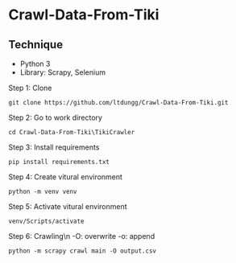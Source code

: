 # Crawl-Data-From-Tiki

## Technique
- Python 3
- Library: Scrapy, Selenium

Step 1: Clone
```
git clone https://github.com/ltdungg/Crawl-Data-From-Tiki.git
```
Step 2: Go to work directory
```
cd Crawl-Data-From-Tiki\TikiCrawler
```
Step 3: Install requirements
```
pip install requirements.txt
```
Step 4: Create vitural environment
```
python -m venv venv
```
Step 5: Activate vitural environment
```
venv/Scripts/activate
```
Step 6: Crawling\n
-O: overwrite
-o: append
```
python -m scrapy crawl main -O output.csv
```
